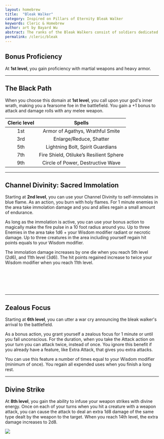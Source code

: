 ```yaml
---
layout: homebrew
title:  "Bleak Walker"
category: Inspired on Pillars of Eternity Bleak Walker
keywords: Cleric & Homebrew
author: art by Bayard Wu
abstract: The ranks of the Bleak Walkers consist of soldiers dedicated to conducting warfare mercilessly and with extreme brutality in order to bring a swift end to conflicts. Because they are renowned for their terrible and unyielding nature, most nobles will only call on them as a last resort. The Bleak Walkers' behavior reinforces cruelty because the quickest resolution to a battle is one in which the Bleak Walkers' arrival is announced and a surrender immediately follows.
permalink: /cleric/bleak
---
```


## Bonus Proficiency


<i class="ra ra-knight-helmet "></i> At **1st level**, you gain proficiency with martial weapons and heavy armor.

___

## The Black Path

When you choose this domain at **1st level**, you call upon your god's inner wrath, making you a fearsome foe in the battlefield. You gain a +1 bonus to attack and damage rolls with any melee weapon.


| Cleric level | Spells  |
|:---:|:---:|
| 1st | Armor of Agathys, Wrathful Smite |
| 3rd | Enlarge/Reduce, Shatter |
| 5th | Lightning Bolt, Spirit Guardians |
| 7th | Fire Shield, Otiluke’s Resilient Sphere |
| 9th | Circle of Power, Destructive Wave |

___

## Channel Divinity: Sacred Immolation

<i class="ra ra-heartburn"></i> Starting at **2nd level**, you can use your Channel Divinity to self-immolates in blue flame. As an action, you burn with holy flames. For 1 minute enemies in the area take immolation damage and you and allies regain a small amount of endurance.


As long as the immolation is active, you can use your bonus action to magically make the fire pulse in a 10 foot radius around you. 
Up to three Enemies in the area take 1d6 + your Wisdom modifier radiant or necrotic damage. Up to three creatures in the area including yourself regain hit points equals to your Wisdom modifier.


The immolation damage increases by one die when you reach 5th level (2d6), and 11th level (3d6). The hit points regained increase to twice your Wisdom modifier when you reach 11th level.


<br><br><br><br>

___

## Zealous Focus

<i class="ra ra-targeted"></i> Starting at **6th level**, you can utter a war cry announcing the bleak walker's arrival to the battlefield.

As a bonus action, you grant yourself a zealous focus for 1 minute or until you fall unconscious. For the duration, when you take the Attack action on your turn you can attack twice, instead of once. You ignore this benefit if you already have a feature, like Extra Attack, that gives you extra attacks.

You can use this feature a number of times equal to your Wisdom modifier (minimum of once). You regain all expended uses when you finish a long rest.


___

## Divine Strike

<i class="ra ra-bowie-knife"></i> At **8th level**, you gain the ability to infuse your weapon strikes with divine energy. Once on each of your turns when you hit a creature with a weapon attack, you can cause the attack to deal an extra 1d8 damage of the same type dealt by the weapon to the target. When you reach 14th level, the extra damage increases to 2d8.


<img
  src='https://i.pinimg.com/564x/0b/d8/f1/0bd8f1d3348d8053ae1c1b9dd6f53c53.jpg'
  style='style=overflow: hidden; mix-blend-mode:multiply'/>